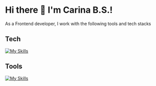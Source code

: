 # Hi there 👋 I'm Carina B.S.!

As a Frontend developer, I work with the following tools and tech stacks

## Tech

[![My Skills](https://skillicons.dev/icons?i=js,html,css,ts,vue,nuxtjs)](https://skillicons.dev)

## Tools

[![My Skills](https://skillicons.dev/icons?i=vscode,figma,netlify)](https://skillicons.dev)

<!--
**CarinaBondor/CarinaBondor** is a ✨ _special_ ✨ repository because its `README.md` (this file) appears on your GitHub profile.

Here are some ideas to get you started:

- 🔭 I’m currently working on ...
- 🌱 I’m currently learning ...
- 👯 I’m looking to collaborate on ...
- 🤔 I’m looking for help with ...
- 💬 Ask me about ...
- 📫 How to reach me: ...
- 😄 Pronouns: ...
- ⚡ Fun fact: ...
-->
